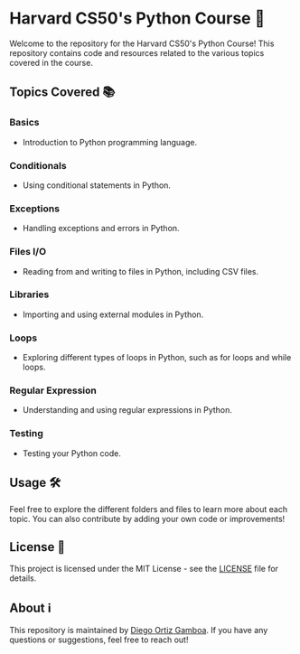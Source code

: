 # Harvard CS50's Python Course 🐍

Welcome to the repository for the Harvard CS50's Python Course! This repository contains code and resources related to the various topics covered in the course.

## Topics Covered 📚

### Basics
- Introduction to Python programming language.

### Conditionals
- Using conditional statements in Python.

### Exceptions
- Handling exceptions and errors in Python.

### Files I/O
- Reading from and writing to files in Python, including CSV files.

### Libraries
- Importing and using external modules in Python.

### Loops
- Exploring different types of loops in Python, such as for loops and while loops.

### Regular Expression
- Understanding and using regular expressions in Python.

### Testing
- Testing your Python code.

## Usage 🛠️
Feel free to explore the different folders and files to learn more about each topic. You can also contribute by adding your own code or improvements!

## License 📝
This project is licensed under the MIT License - see the [LICENSE](LICENSE) file for details.

## About ℹ️
This repository is maintained by [Diego Ortiz Gamboa](https://github.com/Diegofergamboa). If you have any questions or suggestions, feel free to reach out!
